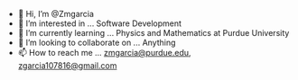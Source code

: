 - 👋 Hi, I’m @Zmgarcia
- 👀 I’m interested in ... Software Development
- 🌱 I’m currently learning ... Physics and Mathematics at Purdue University
- 💞️ I’m looking to collaborate on ... Anything 
- 📫 How to reach me ... zmgarcia@purdue.edu, zgarcia107816@gmail.com

<!---
Zmgarcia/Zmgarcia is a ✨ special ✨ repository because its `README.md` (this file) appears on your GitHub profile.
You can click the Preview link to take a look at your changes.
--->
